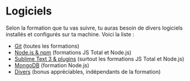 # Logiciels

Selon la formation que tu vas suivre, tu auras besoin de divers logiciels installés et configurés sur ta machine.  Voici la liste :

* [Git](./git.md) (toutes les formations)
* [Node.js & npm](./node.md) (formations JS Total et Node.js)
* [Sublime Text 3 & plugins](./st3.md) (surtout les formations JS Total et Node.js)
* [MongoDB](./mongodb.md) (formation Node.js)
* [Divers](./misc.md) (bonus appréciables, indépendants de la formation)
